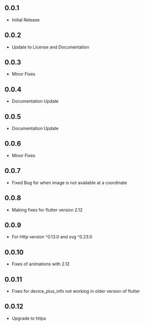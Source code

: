 ## 0.0.1

* Initial Release

## 0.0.2

* Update to License and Documentation

## 0.0.3

* Minor Fixes

## 0.0.4

* Documentation Update

## 0.0.5

* Documentation Update

## 0.0.6

* Minor Fixes

## 0.0.7

* Fixed Bug for when image is not available at a coordinate

## 0.0.8

* Making fixes for flutter version 2.12

## 0.0.9

* For Http version ^0.13.0 and svg ^0.23.0


## 0.0.10

* Fixes of animations with 2.12

## 0.0.11

* Fixes for device_plus_info not working in older version of flutter

## 0.0.12

* Upgrade to https